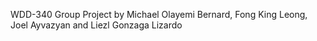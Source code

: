 WDD-340 Group Project by Michael Olayemi Bernard, Fong King Leong, Joel Ayvazyan and Liezl Gonzaga Lizardo